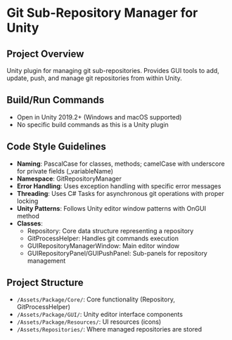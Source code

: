 # Git Sub-Repository Manager for Unity

## Project Overview
Unity plugin for managing git sub-repositories. Provides GUI tools to add, update, push, and manage git repositories from within Unity.

## Build/Run Commands
- Open in Unity 2019.2+ (Windows and macOS supported)
- No specific build commands as this is a Unity plugin

## Code Style Guidelines
- **Naming**: PascalCase for classes, methods; camelCase with underscore for private fields (_variableName)
- **Namespace**: GitRepositoryManager
- **Error Handling**: Uses exception handling with specific error messages
- **Threading**: Uses C# Tasks for asynchronous git operations with proper locking
- **Unity Patterns**: Follows Unity editor window patterns with OnGUI method
- **Classes**:
  - Repository: Core data structure representing a repository
  - GitProcessHelper: Handles git commands execution
  - GUIRepositoryManagerWindow: Main editor window
  - GUIRepositoryPanel/GUIPushPanel: Sub-panels for repository management

## Project Structure
- `/Assets/Package/Core/`: Core functionality (Repository, GitProcessHelper)
- `/Assets/Package/GUI/`: Unity editor interface components
- `/Assets/Package/Resources/`: UI resources (icons)
- `/Assets/Repositories/`: Where managed repositories are stored